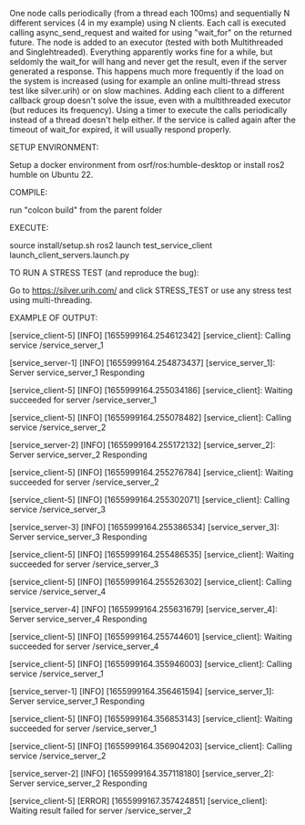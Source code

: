 One node calls periodically (from a thread each 100ms) and sequentially N different services (4 in my example) using N clients. Each call is executed calling async_send_request and waited for using "wait_for" on the returned future. The node is added to an executor (tested with both Multithreaded and Singlehtreaded). Everything apparently works fine for a while, but seldomly the wait_for will hang and never get the result, even if the server generated a response. This happens much more frequently if the load on the system is increased (using for example an online multi-thread stress test like silver.urih) or on slow machines. Adding each client to a different callback group doesn't solve the issue, even with a multithreaded executor (but reduces its frequency). Using a timer to execute the calls periodically instead of a thread doesn't help either. If the service is called again after the timeout of wait_for expired, it will usually respond properly.

SETUP ENVIRONMENT:

Setup a docker environment from osrf/ros:humble-desktop or install ros2 humble on Ubuntu 22.

COMPILE:

run "colcon build" from the parent folder

EXECUTE:

source install/setup.sh
ros2 launch test_service_client launch_client_servers.launch.py 

TO RUN A STRESS TEST (and reproduce the bug):

Go to https://silver.urih.com/ and click STRESS_TEST or use any stress test using multi-threading.

EXAMPLE OF OUTPUT:

[service_client-5] [INFO] [1655999164.254612342] [service_client]: Calling service /service_server_1

[service_server-1] [INFO] [1655999164.254873437] [service_server_1]: Server service_server_1 Responding

[service_client-5] [INFO] [1655999164.255034186] [service_client]: Waiting succeeded for server /service_server_1

[service_client-5] [INFO] [1655999164.255078482] [service_client]: Calling service /service_server_2

[service_server-2] [INFO] [1655999164.255172132] [service_server_2]: Server service_server_2 Responding

[service_client-5] [INFO] [1655999164.255276784] [service_client]: Waiting succeeded for server /service_server_2

[service_client-5] [INFO] [1655999164.255302071] [service_client]: Calling service /service_server_3

[service_server-3] [INFO] [1655999164.255386534] [service_server_3]: Server service_server_3 Responding

[service_client-5] [INFO] [1655999164.255486535] [service_client]: Waiting succeeded for server /service_server_3

[service_client-5] [INFO] [1655999164.255526302] [service_client]: Calling service /service_server_4

[service_server-4] [INFO] [1655999164.255631679] [service_server_4]: Server service_server_4 Responding

[service_client-5] [INFO] [1655999164.255744601] [service_client]: Waiting succeeded for server /service_server_4

[service_client-5] [INFO] [1655999164.355946003] [service_client]: Calling service /service_server_1

[service_server-1] [INFO] [1655999164.356461594] [service_server_1]: Server service_server_1 Responding

[service_client-5] [INFO] [1655999164.356853143] [service_client]: Waiting succeeded for server /service_server_1

[service_client-5] [INFO] [1655999164.356904203] [service_client]: Calling service /service_server_2

[service_server-2] [INFO] [1655999164.357118180] [service_server_2]: Server service_server_2 Responding

[service_client-5] [ERROR] [1655999167.357424851] [service_client]: Waiting result failed for server /service_server_2

